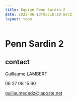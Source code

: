 ```yaml
---
title: Équipe Penn Sardin 2
date: 2025-06-13T08:10:20.867Z
layout: team
---
```


# Penn Sardin 2



## contact 

Guillaume LAMBERT

06 27 08 15 60

guillaumededz@laposte.net

